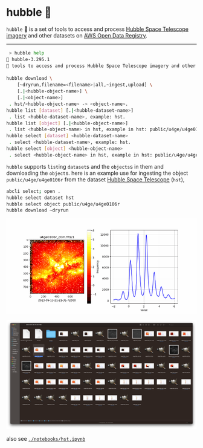 # hubble 🔭

`hubble` 🔭 is a set of tools to access and process [Hubble Space Telescope imagery](https://registry.opendata.aws/hst/) and other datasets on [AWS Open Data Registry](https://registry.opendata.aws/). 

---

```bash
 > hubble help
🔭 hubble-3.295.1
🔭 tools to access and process Hubble Space Telescope imagery and other datasets on AWS Open Data Registry.

hubble download \
	[~dryrun,filename=<filename>|all,~ingest,upload] \
	[.|<hubble-object-name>] \
	[.|<object-name>]
 . hst/<hubble-object-name> -> <object-name>.
hubble list [dataset] [.|<hubble-dataset-name>]
 . list <hubble-dataset-name>, example: hst.
hubble list [object] [.|<hubble-object-name>]
 . list <hubble-object-name> in hst, example in hst: public/u4ge/u4ge0106r.
hubble select [dataset] <hubble-dataset-name>
 . select <hubble-dataset-name>, example: hst.
hubble select [object] <hubble-object-name>
 . select <hubble-object-name> in hst, example in hst: public/u4ge/u4ge0106r.
```

`hubble` supports `list`ing `dataset`s and the `objects`s in them and downloading the `object`s. here is an example use for ingesting the object `public/u4ge/u4ge0106r` from the dataset [Hubble Space Telescope](https://registry.opendata.aws/hst/) (`hst`),


```bash
abcli select; open .
hubble select dataset hst
hubble select object public/u4ge/u4ge0106r
hubble download ~dryrun
```

![image](./assets/hst/u4ge0106r_c0m.gif)

![image](./assets/hst/2023-09-15-19-34-36-01196.png)

also see [`./notebooks/hst.ipynb`](./notebooks/hst.ipynb)